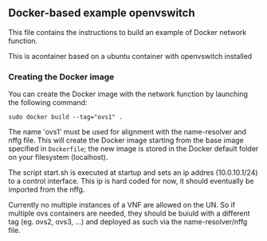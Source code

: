 ## Docker-based example openvswitch

This file contains the instructions to build an example of Docker network function.

This is acontainer based on a ubuntu container with openvswitch installed

### Creating the Docker image

You can create the Docker image with the network function by launching the following command:

    sudo docker build --tag="ovs1" .

The name 'ovs1' must be used for alignment with the name-resolver and nffg file.
This will create the Docker image starting from the base image specified in `Dockerfile`; the new image is stored in the Docker default folder on your filesystem (localhost).

The script start.sh is executed at startup and sets an ip addres (10.0.10.1/24) to a control interface.
This ip is hard coded for now, it should eventually be imported from the nffg.

Currently no multiple instances of a VNF are allowed on the UN.
So if multiple ovs containers are needed, they should be buiuld with a different tag (eg. ovs2, ovs3, ...) and deployed as such via the name-resolver/nffg file.
